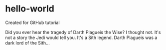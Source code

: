 # hello-world
Created for GitHub tutorial

Did you ever hear the tragedy of Darth Plagueis the Wise? I thought not. It's not a story the Jedi would tell you. It's a Sith legend. Darth Plagueis was a dark lord of the Sith...
